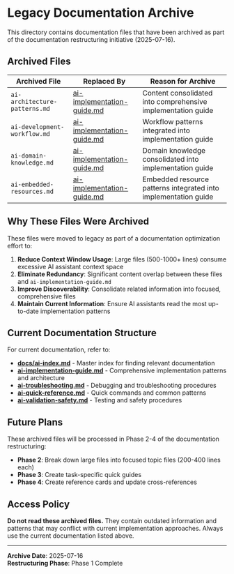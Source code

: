 # Legacy Documentation Archive

This directory contains documentation files that have been archived as part of the documentation restructuring initiative (2025-07-16).

## Archived Files

| Archived File | Replaced By | Reason for Archive |
|---------------|-------------|-------------------|
| `ai-architecture-patterns.md` | [ai-implementation-guide.md](../ai-implementation-guide.md) | Content consolidated into comprehensive implementation guide |
| `ai-development-workflow.md` | [ai-implementation-guide.md](../ai-implementation-guide.md) | Workflow patterns integrated into implementation guide |
| `ai-domain-knowledge.md` | [ai-implementation-guide.md](../ai-implementation-guide.md) | Domain knowledge consolidated into implementation guide |
| `ai-embedded-resources.md` | [ai-implementation-guide.md](../ai-implementation-guide.md) | Embedded resource patterns integrated into implementation guide |

## Why These Files Were Archived

These files were moved to legacy as part of a documentation optimization effort to:

1. **Reduce Context Window Usage**: Large files (500-1000+ lines) consume excessive AI assistant context space
2. **Eliminate Redundancy**: Significant content overlap between these files and `ai-implementation-guide.md`
3. **Improve Discoverability**: Consolidate related information into focused, comprehensive files
4. **Maintain Current Information**: Ensure AI assistants read the most up-to-date implementation patterns

## Current Documentation Structure

For current documentation, refer to:

- **[docs/ai-index.md](../ai-index.md)** - Master index for finding relevant documentation
- **[ai-implementation-guide.md](../ai-implementation-guide.md)** - Comprehensive implementation patterns and architecture
- **[ai-troubleshooting.md](../ai-troubleshooting.md)** - Debugging and troubleshooting procedures
- **[ai-quick-reference.md](../ai-quick-reference.md)** - Quick commands and common patterns
- **[ai-validation-safety.md](../ai-validation-safety.md)** - Testing and safety procedures

## Future Plans

These archived files will be processed in Phase 2-4 of the documentation restructuring:

- **Phase 2**: Break down large files into focused topic files (200-400 lines each)
- **Phase 3**: Create task-specific quick guides
- **Phase 4**: Create reference cards and update cross-references

## Access Policy

**Do not read these archived files.** They contain outdated information and patterns that may conflict with current implementation approaches. Always use the current documentation listed above.

---

**Archive Date**: 2025-07-16  
**Restructuring Phase**: Phase 1 Complete